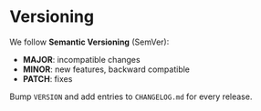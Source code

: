 # Versioning

We follow **Semantic Versioning** (SemVer):
- **MAJOR**: incompatible changes
- **MINOR**: new features, backward compatible
- **PATCH**: fixes

Bump `VERSION` and add entries to `CHANGELOG.md` for every release.
